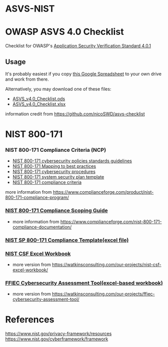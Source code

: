 # ASVS-NIST
# OWASP ASVS 4.0 Checklist

Checklist for OWASP's [Application Security Verification Standard 4.0.1](https://www.owasp.org/index.php/Category:OWASP_Application_Security_Verification_Standard_Project)

## Usage
It's probably easiest if you copy [this Google Spreadsheet](https://docs.google.com/spreadsheets/d/11BNnfM8ImoL7PolLTgPch7xfdQDYTRfELbnayfZLDNI/edit#gid=1971184028) to your own drive and work from there.

Alternatively, you may download one of these files:

* [ASVS_v4.0_Checklist.ods](https://docs.google.com/spreadsheets/d/11BNnfM8ImoL7PolLTgPch7xfdQDYTRfELbnayfZLDNI/export?format=ods&id=11BNnfM8ImoL7PolLTgPch7xfdQDYTRfELbnayfZLDNI)
* [ASVS_v4.0_Checklist.xlsx](https://docs.google.com/spreadsheets/d/11BNnfM8ImoL7PolLTgPch7xfdQDYTRfELbnayfZLDNI/export?format=xlsx&id=11BNnfM8ImoL7PolLTgPch7xfdQDYTRfELbnayfZLDNI)

information credit from https://github.com/nicoSWD/asvs-checklist


# NIST 800-171

### NIST 800-171 Compliance Criteria (NCP)

* [NIST 800-171 cybersecurity policies standards guidelines](http://examples.complianceforge.com/NIST%20800-171%20Compliance%20Program%20Example%20-%20NIST%20800-171%20Compliance%20Program%20%28policies%20%26%20standards%29.pdf)
* [NIST 800-171 Mapping to best practices](http://examples.complianceforge.com/NIST%20800-171%20Compliance%20Program%20Example%20-%20Mapping%20standards%20to%20NIST%20and%20ISO%20frameworks.pdf)
* [NIST 800-171 cybersecurity procedures](http://examples.complianceforge.com/NIST%20800-171%20Compliance%20Program%20Example%20-%20Cybersecurity%20Standardized%20Operating%20Procedures%20%28CSOP%29.pdf)
* [NIST 800-171 system security plan template](http://examples.complianceforge.com/NIST%20800-171%20Compliance%20Program%20Example%20-%20System%20Security%20Plan%20%28SSP%29.pdf)
* [NIST 800-171 compliance criteria](http://examples.complianceforge.com/NIST%20800-171%20Compliance%20Program%20Example%20-%20Reasonable%20compliance%20criteria.pdf)

more information from https://www.complianceforge.com/product/nist-800-171-compliance-program/

### [NIST 800-171 Compliance Scoping Guide](http://examples.complianceforge.com/nist-800-171/NIST%20800-171%20Compliance%20Scoping%20Guide.pdf)

* more information from https://www.complianceforge.com/nist-800-171-compliance-documentation/

### [NIST SP 800-171 Compliance Template(excel file)](https://library.educause.edu/resources/2016/9/nist-sp-800-171-compliance-template)

### [NIST CSF Excel Workbook](https://watkinsconsulting.com/wp-content/uploads/2019/03/Watkins-NIST-CSF-with-scoring-v4.50-locked.xlsm)

* more version from https://watkinsconsulting.com/our-projects/nist-csf-excel-workbook/

### [FFIEC Cybersecurity Assessment Tool(excel-based workbook)](https://watkinsconsulting.com/wp-content/uploads/2018/09/FFIEC-Cyber-Assessment-Tool-v2.1-locked.xlsx)

* more version from https://watkinsconsulting.com/our-projects/ffiec-cybersecurity-assessment-tool/


# References
https://www.nist.gov/privacy-framework/resources
https://www.nist.gov/cyberframework/framework


